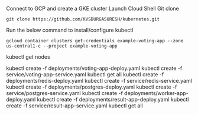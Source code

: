 Connect to GCP and create a GKE cluster
Launch Cloud Shell
Git clone 

    git clone https://github.com/KVSDURGASURESH/kubernetes.git

Run the below command to install/configure kubectl 

    gcloud container clusters get-credentials example-voting-app --zone us-central1-c --project example-voting-app

kubectl get nodes

kubectl create -f deployments/voting-app-deploy.yaml
kubectl create -f service/voting-app-service.yaml
kubectl get all
kubectl create -f deployments/redis-deploy.yaml
kubectl create -f service/redis-service.yaml
kubectl create -f deployments/postgres-deploy.yaml
kubectl create -f service/postgres-service.yaml
kubectl create -f deployments/worker-app-deploy.yaml
kubectl create -f deployments/result-app-deploy.yaml
kubectl create -f service/result-app-service.yaml
kubectl get all




   